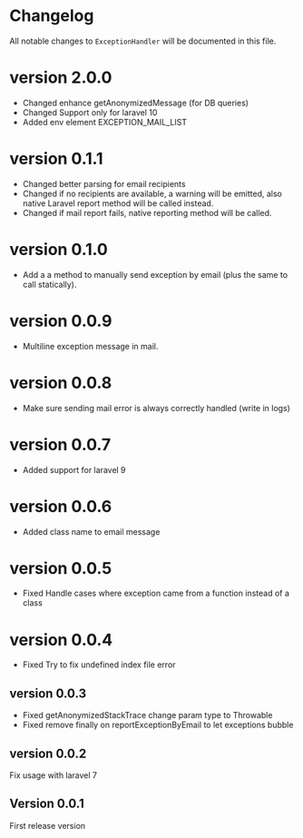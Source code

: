 # Changelog

All notable changes to `ExceptionHandler` will be documented in this file.

# version 2.0.0
- Changed enhance getAnonymizedMessage (for DB queries)
- Changed Support only for laravel 10
- Added env element EXCEPTION_MAIL_LIST

# version 0.1.1
- Changed better parsing for email recipients
- Changed if no recipients are available, a warning will be emitted, also native Laravel report method will be called instead.
- Changed if mail report fails, native reporting method will be called.

# version 0.1.0
- Add a a method to manually send exception by email (plus the same to call statically).

# version 0.0.9
- Multiline exception message in mail.

# version 0.0.8
- Make sure sending mail error is always correctly handled (write in logs)

# version 0.0.7
- Added support for laravel 9

# version 0.0.6
- Added class name to email message

# version 0.0.5
- Fixed Handle cases where exception came from a function instead of a class
# version 0.0.4
- Fixed Try to fix undefined index file error

## version 0.0.3
- Fixed getAnonymizedStackTrace change param type to Throwable
- Fixed remove finally on reportExceptionByEmail to let exceptions bubble

## version 0.0.2
Fix usage with laravel 7

## Version 0.0.1
First release version
